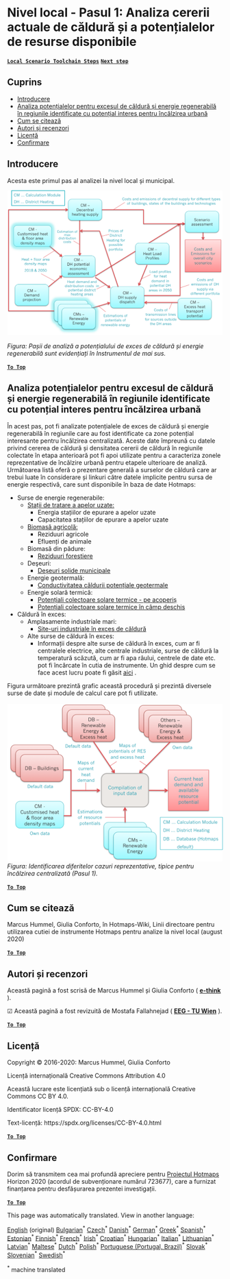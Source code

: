 <h1><a class="anchor" id="local-level---step-1--analysis-of-current-heat-demand-and-available-resource-potentials" href="#local-level---step-1--analysis-of-current-heat-demand-and-available-resource-potentials"><i class="fa fa-link"></i></a>Nivel local - Pasul 1: Analiza cererii actuale de căldură și a potențialelor de resurse disponibile</h1><p> <a href="guide-local-and-municipal-levels#the-hotmaps-scenario-toolchain-different-steps"><strong><code>Local Scenario Toolchain Steps</code></strong></a> <a href="step-2-Calculation-of-future-heat-demand-and-gross-floor-area-density-maps"><strong><code>Next step</code></strong></a></p><h2><a class="anchor" id="table-of-contents" href="#table-of-contents"><i class="fa fa-link"></i></a> Cuprins</h2><ul><li> <a href="#introduction">Introducere</a></li><li> <a href="#analysis-of-potentials-for-excess-heat-and-renewable-energy-in-the-identified-regions-with-potential-interest-for-district-heating">Analiza potențialelor pentru excesul de căldură și energie regenerabilă în regiunile identificate cu potențial interes pentru încălzirea urbană</a></li><li> <a href="#how-to-cite">Cum se citează</a></li><li> <a href="#authors-and-reviewers">Autori și recenzori</a></li><li> <a href="#license">Licență</a></li><li> <a href="#acknowledgement">Confirmare</a></li></ul><h2><a class="anchor" id="introduction" href="#introduction"><i class="fa fa-link"></i></a> Introducere</h2><p> Acesta este primul pas al analizei la nivel local și municipal.</p><img src="/en/Step-1-Analysis-of-current-heat-demand-and-available-resource-potentials/Hotmaps_Local_Toolchain_Step_1final.png"/><p> <em>Figura: Pașii de analiză a potențialului de exces de căldură și energie regenerabilă sunt evidențiați în Instrumentul de mai sus.</em></p><p> <a href="#table-of-contents"><strong><code>To Top</code></strong></a></p><h2><a class="anchor" id="analysis-of-potentials-for-excess-heat-and-renewable-energy-in-the-identified-regions-with-potential-interest-for-district-heating" href="#analysis-of-potentials-for-excess-heat-and-renewable-energy-in-the-identified-regions-with-potential-interest-for-district-heating"><i class="fa fa-link"></i></a> Analiza potențialelor pentru excesul de căldură și energie regenerabilă în regiunile identificate cu potențial interes pentru încălzirea urbană</h2><p> În acest pas, pot fi analizate potențialele de exces de căldură și energie regenerabilă în regiunile care au fost identificate ca zone potențial interesante pentru încălzirea centralizată. Aceste date împreună cu datele privind cererea de căldură și densitatea cererii de căldură în regiunile colectate în etapa anterioară pot fi apoi utilizate pentru a caracteriza zonele reprezentative de încălzire urbană pentru etapele ulterioare de analiză. Următoarea listă oferă o prezentare generală a surselor de căldură care ar trebui luate în considerare și linkuri către datele implicite pentru sursa de energie respectivă, care sunt disponibile în baza de date Hotmaps:</p><ul><li> Surse de energie regenerabile:<ul><li> <a href="https://gitlab.com/hotmaps/potential/WWTP">Stații de tratare a apelor uzate:</a><ul><li> Energia stațiilor de epurare a apelor uzate</li><li> Capacitatea stațiilor de epurare a apelor uzate</li></ul></li><li> <a href="https://gitlab.com/hotmaps/potential/potential_biomass">Biomasă agricolă:</a><ul><li> Reziduuri agricole</li><li> Efluenți de animale</li></ul></li><li> Biomasă din pădure:<ul><li> <a href="https://gitlab.com/hotmaps/potential/potential_forest">Reziduuri forestiere</a></li></ul></li><li> Deşeuri:<ul><li> <a href="https://gitlab.com/hotmaps/potential/potential_municipal_solid_waste">Deșeuri solide municipale</a></li></ul></li><li> Energie geotermală:<ul><li> <a href="https://gitlab.com/hotmaps/potential/potential_geothermal_raster">Conductivitatea căldurii potențiale geotermale</a></li></ul></li><li> Energie solară termică:<ul><li> <a href="https://gitlab.com/hotmaps/potential/potential_solarthermal_collectors_rooftop">Potențiali colectoare solare termice - pe acoperiș</a></li><li> <a href="https://gitlab.com/hotmaps/potential/potential_solarthermal_collectors_open_field">Potențiali colectoare solare termice în câmp deschis</a></li></ul></li></ul></li><li> Căldură în exces:<ul><li> Amplasamente industriale mari:<ul><li> <a href="https://gitlab.com/hotmaps/industrial_sites/industrial_sites_industryBenchmarks">Site-uri industriale în exces de căldură</a></li></ul></li><li> Alte surse de căldură în exces:<ul><li> Informații despre alte surse de căldură în exces, cum ar fi centralele electrice, alte centrale industriale, surse de căldură la temperatură scăzută, cum ar fi apa râului, centrele de date etc. pot fi încărcate în cutia de instrumente. Un ghid despre cum se face acest lucru poate fi găsit <a href="https://wiki.hotmaps.eu/en/CM-Add-industry-plant">aici</a> .</li></ul></li></ul></li></ul><p> Figura următoare prezintă grafic această procedură și prezintă diversele surse de date și module de calcul care pot fi utilizate.<br/><br/><img src="/en/Step-1-Analysis-of-current-heat-demand-and-available-resource-potentials/Wiki-local-detailed-Step-1final.png"/> <em>Figura: Identificarea diferitelor cazuri reprezentative, tipice pentru încălzirea centralizată (Pasul 1).</em><br/></p><p> <a href="#table-of-contents"><strong><code>To Top</code></strong></a></p><h2><a class="anchor" id="how-to-cite" href="#how-to-cite"><i class="fa fa-link"></i></a> Cum se citează</h2><p> Marcus Hummel, Giulia Conforto, în Hotmaps-Wiki, Linii directoare pentru utilizarea cutiei de instrumente Hotmaps pentru analize la nivel local (august 2020)</p><p><ins> <code><strong><a href="#table-of-contents">To Top</a></strong></code></ins></p><h2><a class="anchor" id="authors-and-reviewers" href="#authors-and-reviewers"><i class="fa fa-link"></i></a> Autori și recenzori</h2><p> Această pagină a fost scrisă de Marcus Hummel și Giulia Conforto ( <strong><a href="https://e-think.ac.at">e-think</a></strong> ).</p><p> ☑ Această pagină a fost revizuită de Mostafa Fallahnejad ( <strong><a href="https://eeg.tuwien.ac.at/">EEG - TU Wien</a></strong> ).</p><p> <a href="#table-of-contents"><strong><code>To Top</code></strong></a></p><h2><a class="anchor" id="license" href="#license"><i class="fa fa-link"></i></a> Licență</h2><p> Copyright © 2016-2020: Marcus Hummel, Giulia Conforto</p><p> Licență internațională Creative Commons Attribution 4.0</p><p> Această lucrare este licențiată sub o licență internațională Creative Commons CC BY 4.0.</p><p> Identificator licență SPDX: CC-BY-4.0</p><p> Text-licență: https://spdx.org/licenses/CC-BY-4.0.html</p><p> <a href="#table-of-contents"><strong><code>To Top</code></strong></a></p><h2><a class="anchor" id="acknowledgement" href="#acknowledgement"><i class="fa fa-link"></i></a> Confirmare</h2><p> Dorim să transmitem cea mai profundă apreciere pentru <a href="https://www.hotmaps-project.eu">Proiectul Hotmaps</a> Horizon 2020 (acordul de subvenționare numărul 723677), care a furnizat finanțarea pentru desfășurarea prezentei investigații.</p><p><ins> <code><strong><a href="#table-of-contents">To Top</a></strong></code></ins></p>
<!--- THIS IS A SUPER UNIQUE IDENTIFIER -->

This page was automatically translated. View in another language:

[English](../en/Step-1-Analysis-of-current-heat-demand-and-available-resource-potentials) (original) [Bulgarian](../bg/Step-1-Analysis-of-current-heat-demand-and-available-resource-potentials)<sup>\*</sup> [Czech](../cs/Step-1-Analysis-of-current-heat-demand-and-available-resource-potentials)<sup>\*</sup> [Danish](../da/Step-1-Analysis-of-current-heat-demand-and-available-resource-potentials)<sup>\*</sup> [German](../de/Step-1-Analysis-of-current-heat-demand-and-available-resource-potentials)<sup>\*</sup> [Greek](../el/Step-1-Analysis-of-current-heat-demand-and-available-resource-potentials)<sup>\*</sup> [Spanish](../es/Step-1-Analysis-of-current-heat-demand-and-available-resource-potentials)<sup>\*</sup> [Estonian](../et/Step-1-Analysis-of-current-heat-demand-and-available-resource-potentials)<sup>\*</sup> [Finnish](../fi/Step-1-Analysis-of-current-heat-demand-and-available-resource-potentials)<sup>\*</sup> [French](../fr/Step-1-Analysis-of-current-heat-demand-and-available-resource-potentials)<sup>\*</sup> [Irish](../ga/Step-1-Analysis-of-current-heat-demand-and-available-resource-potentials)<sup>\*</sup> [Croatian](../hr/Step-1-Analysis-of-current-heat-demand-and-available-resource-potentials)<sup>\*</sup> [Hungarian](../hu/Step-1-Analysis-of-current-heat-demand-and-available-resource-potentials)<sup>\*</sup> [Italian](../it/Step-1-Analysis-of-current-heat-demand-and-available-resource-potentials)<sup>\*</sup> [Lithuanian](../lt/Step-1-Analysis-of-current-heat-demand-and-available-resource-potentials)<sup>\*</sup> [Latvian](../lv/Step-1-Analysis-of-current-heat-demand-and-available-resource-potentials)<sup>\*</sup> [Maltese](../mt/Step-1-Analysis-of-current-heat-demand-and-available-resource-potentials)<sup>\*</sup> [Dutch](../nl/Step-1-Analysis-of-current-heat-demand-and-available-resource-potentials)<sup>\*</sup> [Polish](../pl/Step-1-Analysis-of-current-heat-demand-and-available-resource-potentials)<sup>\*</sup> [Portuguese (Portugal, Brazil)](../pt/Step-1-Analysis-of-current-heat-demand-and-available-resource-potentials)<sup>\*</sup>  [Slovak](../sk/Step-1-Analysis-of-current-heat-demand-and-available-resource-potentials)<sup>\*</sup> [Slovenian](../sl/Step-1-Analysis-of-current-heat-demand-and-available-resource-potentials)<sup>\*</sup> [Swedish](../sv/Step-1-Analysis-of-current-heat-demand-and-available-resource-potentials)<sup>\*</sup> 

<sup>\*</sup> machine translated
